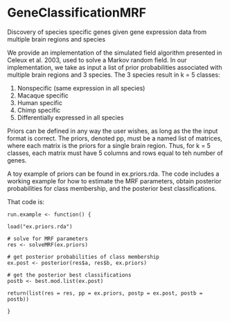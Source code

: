 # GeneClassificationMRF
Discovery of species specific genes given gene expression data from multiple brain regions and species

We provide an implementation of the simulated field algorithm presented in Celeux et al. 2003, used to solve a Markov random field. In our implementation, we take as input a list of prior probabilities associated with multiple brain regions and 3 species. The 3 species result in k = 5 classes:

1. Nonspecific (same expression in all species)
2. Macaque specific
3. Human specific
4. Chimp specific
5. Differentially expressed in all species

Priors can be defined in any way the user wishes, as long as the the input format is correct. The priors, denoted pp, must be a named list of matrices, where each matrix is the priors for a single brain region. Thus, for k = 5 classes, each matrix must have 5 columns and rows equal to teh number of genes.

A toy example of priors can be found in ex.priors.rda. The code includes a working example for how to estimate the MRF parameters, obtain posterior probabilities for class membership, and the posterior best classifications.

That code is:

    run.example <- function() {

    load("ex.priors.rda")
  
    # solve for MRF parameters
    res <- solveMRF(ex.priors)
  
    # get posterior probabilities of class membership
    ex.post <- posterior(res$a, res$b, ex.priors)
  
    # get the posterior best classifications
    postb <- best.mod.list(ex.post)
  
    return(list(res = res, pp = ex.priors, postp = ex.post, postb = postb))
  
    }
